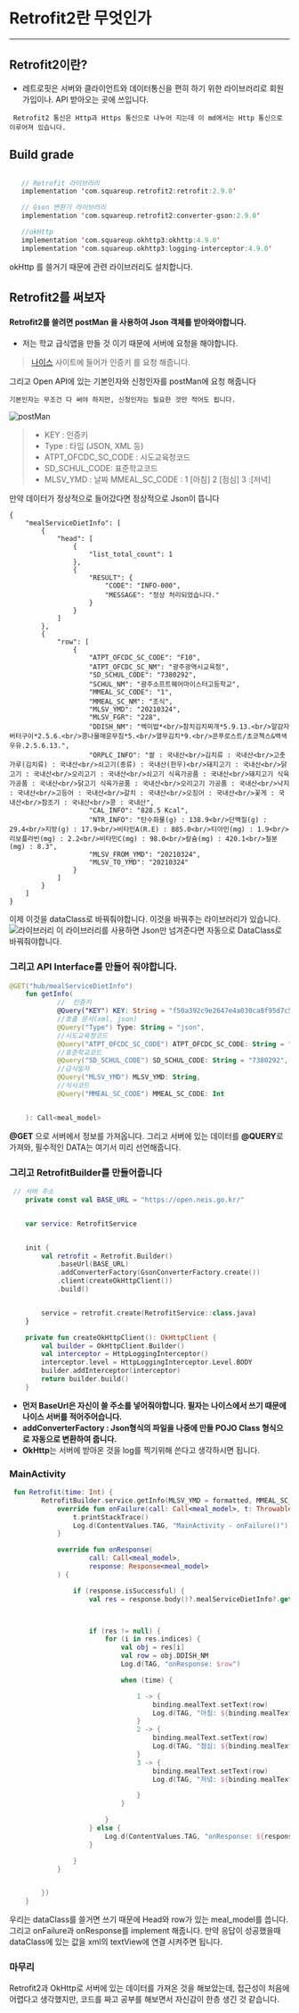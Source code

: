 # Retrofit2란 무엇인가
---

## Retrofit2이란?
- 레트로핏은 서버와 클라이언트와 데이터통신을 편히 하기 위한 라이브러리로 회원가입이나. API 받아오는 곳에 쓰입니다.

~~~~
 Retrofit2 통신은 Http과 Https 통신으로 나누어 지는데 이 md에서는 Http 통신으로 이루어져 있습니다. 
 ~~~~
 
 ## Build grade

 ``` kotlin

    // Retrofit 라이브러리
    implementation 'com.squareup.retrofit2:retrofit:2.9.0'

    // Gson 변환기 라이브러리
    implementation 'com.squareup.retrofit2:converter-gson:2.9.0'

    //okHttp
    implementation 'com.squareup.okhttp3:okhttp:4.9.0'
    implementation 'com.squareup.okhttp3:logging-interceptor:4.9.0'
 ```

 okHttp 를 쓸거기 때문에 관련 라이브러리도 설치합니다.

 ## Retrofit2를 써보자

 #### Retrofit2를 쓸려면 postMan 을 사용하여 Json 객체를 받아와야합니다.

 - 저는 학교 급식앱을 만들 것 이기 때문에 서버에 요청을 해야합니다.
  
  > [나이스](https://open.neis.go.kr/portal/data/service/selectServicePage.do?page=1&rows=10&sortColumn=&sortDirection=&infId=OPEN17320190722180924242823&infSeq=2) 사이트에 들어가 인증키 를 요청 해줍니다.

  그리고 Open API에 있는 기본인자와 신청인자를 postMan에 요청 해줍니다

  ~~~
  기본인자는 무조건 다 써야 하지만, 신청인자는 필요한 것만 적어도 됩니다.
  ~~~

  ![postMan](../Image/postMan.png)

  > - KEY : 인증키
  > - Type : 타입 (JSON, XML 등)
> - ATPT_OFCDC_SC_CODE : 시도교육청코드
>  - SD_SCHUL_CODE: 표준학교코드
>  - MLSV_YMD : 날짜
> MMEAL_SC_CODE : 1 [아침] 2 [점심] 3 :[저녁]

만약 데이터가 정상적으로 들어갔다면 정상적으로 Json이 뜹니다
```
{
    "mealServiceDietInfo": [
        {
            "head": [
                {
                    "list_total_count": 1
                },
                {
                    "RESULT": {
                        "CODE": "INFO-000",
                        "MESSAGE": "정상 처리되었습니다."
                    }
                }
            ]
        },
        {
            "row": [
                {
                    "ATPT_OFCDC_SC_CODE": "F10",
                    "ATPT_OFCDC_SC_NM": "광주광역시교육청",
                    "SD_SCHUL_CODE": "7380292",
                    "SCHUL_NM": "광주소프트웨어마이스터고등학교",
                    "MMEAL_SC_CODE": "1",
                    "MMEAL_SC_NM": "조식",
                    "MLSV_YMD": "20210324",
                    "MLSV_FGR": "228",
                    "DDISH_NM": "백미밥*<br/>참치김치찌개*5.9.13.<br/>알감자버터구이*2.5.6.<br/>콩나물매운무침*5.<br/>열무김치*9.<br/>콘푸로스트/초코첵스&백색우유.2.5.6.13.",
                    "ORPLC_INFO": "쌀 : 국내산<br/>김치류 : 국내산<br/>고춧가루(김치류) : 국내산<br/>쇠고기(종류) : 국내산(한우)<br/>돼지고기 : 국내산<br/>닭고기 : 국내산<br/>오리고기 : 국내산<br/>쇠고기 식육가공품 : 국내산<br/>돼지고기 식육가공품 : 국내산<br/>닭고기 식육가공품 : 국내산<br/>오리고기 가공품 : 국내산<br/>낙지 : 국내산<br/>고등어 : 국내산<br/>갈치 : 국내산<br/>오징어 : 국내산<br/>꽃게 : 국내산<br/>참조기 : 국내산<br/>콩 : 국내산",
                    "CAL_INFO": "828.5 Kcal",
                    "NTR_INFO": "탄수화물(g) : 138.9<br/>단백질(g) : 29.4<br/>지방(g) : 17.9<br/>비타민A(R.E) : 885.0<br/>티아민(mg) : 1.9<br/>리보플라빈(mg) : 2.2<br/>비타민C(mg) : 98.0<br/>칼슘(mg) : 420.1<br/>철분(mg) : 8.3",
                    "MLSV_FROM_YMD": "20210324",
                    "MLSV_TO_YMD": "20210324"
                }
            ]
        }
    ]
}
``` 

이제 이것을 dataClass로 바꿔줘야합니다. 
이것을 바꿔주는 라이브러리가 있습니다.
  ![라이브러리](../Image/json_kotlin.png)
  이 라이브러리를 사용하면 Json만 넘겨준다면 자동으로 DataClass로 바꿔줘야합니다.

### 그리고 API Interface를 만들어 줘야합니다.

``` kotlin
@GET("hub/mealServiceDietInfo")
    fun getInfo(
            //  인증키
            @Query("KEY") KEY: String = "f50a392c9e2647e4a030ca8f95d7c568",
            //호출 문서(xml, json)
            @Query("Type") Type: String = "json",
            //시도교육청코드
            @Query("ATPT_OFCDC_SC_CODE") ATPT_OFCDC_SC_CODE: String = "F10",
            //표준학교코드
            @Query("SD_SCHUL_CODE") SD_SCHUL_CODE: String = "7380292",
            //급식일자
            @Query("MLSV_YMD") MLSV_YMD: String,
            //식사코드
            @Query("MMEAL_SC_CODE") MMEAL_SC_CODE: Int


    ): Call<meal_model>
```

**@GET** 으로 서버에서 정보를 가져옵니다.
그리고 서버에 있는 데이터를 **@QUERY**로 가져와, 필수적인 DATA는 여기서 미리 선언해줍니다.

### 그리고 RetrofitBuilder를 만들어줍니다

``` kotlin
 // 서버 주소
    private const val BASE_URL = "https://open.neis.go.kr/"


    var service: RetrofitService


    init {
        val retrofit = Retrofit.Builder()
            .baseUrl(BASE_URL)
            .addConverterFactory(GsonConverterFactory.create())
            .client(createOkHttpClient())
            .build()


        service = retrofit.create(RetrofitService::class.java)
    }

    private fun createOkHttpClient(): OkHttpClient {
        val builder = OkHttpClient.Builder()
        val interceptor = HttpLoggingInterceptor()
        interceptor.level = HttpLoggingInterceptor.Level.BODY
        builder.addInterceptor(interceptor)
        return builder.build()
    }
```

- **먼저 BaseUrl은 자신이 쓸 주소를 넣어줘야합니다. 필자는 나이스에서 쓰기 때문에 나이스 서버를 적어주어습니다.**
- **addConverterFactory : Json형식의 파일을 나중에 만들 POJO Class 형식으로
자동으로 변환하여 줍니다.**
- **OkHttp**는 서버에 받아온 것을 log를 찍기위해 쓴다고 생각하시면 됩니다.

### MainActivity

``` kotlin
 fun Retrofit(time: Int) {
        RetrofitBuilder.service.getInfo(MLSV_YMD = formatted, MMEAL_SC_CODE = time).enqueue(object : Callback<meal_model> {
            override fun onFailure(call: Call<meal_model>, t: Throwable) {
                t.printStackTrace()
                Log.d(ContentValues.TAG, "MainActivity - onFailure()")
            }

            override fun onResponse(
                    call: Call<meal_model>,
                    response: Response<meal_model>
            ) {

                if (response.isSuccessful) {
                    val res = response.body()?.mealServiceDietInfo?.get(1)?.row



                    if (res != null) {
                        for (i in res.indices) {
                            val obj = res[i]
                            val row = obj.DDISH_NM
                            Log.d(TAG, "onResponse: $row")

                            when (time) {

                                1 -> {
                                    binding.mealText.setText(row)
                                    Log.d(TAG, "아침: ${binding.mealText.text}")
                                }
                                2 -> {
                                    binding.mealText.setText(row)
                                    Log.d(TAG, "점심: ${binding.mealText.text}")
                                }
                                3 -> {
                                    binding.mealText.setText(row)
                                    Log.d(TAG, "저녘: ${binding.mealText.text}")

                                }
                            }

                        }
                    } else {
                        Log.d(ContentValues.TAG, "onResponse: ${response.code()}")
                    }

                }
            }


        })
    }
```

우리는 dataClass를 쓸거면 쓰기 때문에 Head와 row가 있는 meal_model를 씁니다.
<br>
그리고  onFailure과 onResponse를 implement 해줍니다.
만약 응답이 성공했을때 dataClass에 있는 값을 xml의 textView에 연결 시켜주면 됩니다.

### 마무리
Retrofit2과 OkHttp로 서버에 있는 데이터를 가져온 것을 해보았는데, 접근성이 처음에 어렵다고 생각했지만, 코드를 짜고 공부를 해보면서 자신감이 한층 생긴 것 같습니다.

    

  
  





  
 

